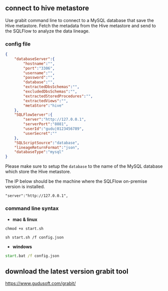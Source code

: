 ## connect to hive metastore

Use grabit command line to connect to a MySQL database that save the 
Hive metastore. Fetch the metadata from the Hive metastore and send
to the SQLFlow to analyze the data lineage.

### config file
```json
{
    "databaseServer":{
        "hostname":"",
        "port":"3306",
        "username":"",
        "password":"",
        "database":"",
        "extractedDbsSchemas":"",
        "excludedDbsSchemas":"",
        "extractedStoredProcedures":"",
        "extractedViews":"",
        "metaStore":"hive"
    },
    "SQLFlowServer":{
        "server":"http://127.0.0.1",
        "serverPort":"8081",
        "userId":"gudu|0123456789",
        "userSecret":""
    },
    "SQLScriptSource":"database",
    "lineageReturnFormat":"json",
    "databaseType":"mysql"
}
```

Please make sure to setup the `database` to the name of the MySQL database 
which store the Hive metastore.

The IP below should be the machine where the SQLFlow on-premise version is installed.
```
"server":"http://127.0.0.1",
```


### command line syntax
- **mac & linux**
```shell script
chmod +x start.sh

sh start.sh /f config.json
```

- **windows**
```bat
start.bat /f config.json
```

## download the latest version grabit tool
https://www.gudusoft.com/grabit/
